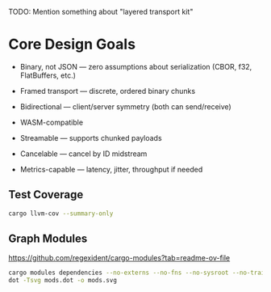 TODO: Mention something about "layered transport kit"

# Core Design Goals

- Binary, not JSON — zero assumptions about serialization (CBOR, f32, FlatBuffers, etc.)

- Framed transport — discrete, ordered binary chunks

- Bidirectional — client/server symmetry (both can send/receive)

- WASM-compatible

- Streamable — supports chunked payloads

- Cancelable — cancel by ID midstream

- Metrics-capable — latency, jitter, throughput if needed

## Test Coverage 

```sh
cargo llvm-cov --summary-only
```

## Graph Modules

https://github.com/regexident/cargo-modules?tab=readme-ov-file

```sh
cargo modules dependencies --no-externs --no-fns --no-sysroot --no-traits --no-types --no-uses > mods.dot
dot -Tsvg mods.dot -o mods.svg
```